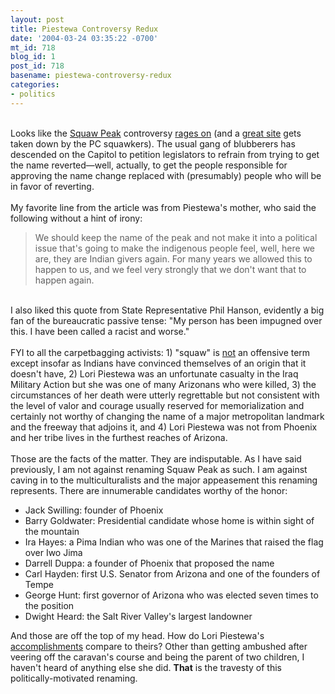 ```yaml
---
layout: post
title: Piestewa Controversy Redux
date: '2004-03-24 03:35:22 -0700'
mt_id: 718
blog_id: 1
post_id: 718
basename: piestewa-controversy-redux
categories:
- politics
---
```

<br />Looks like the <a href="http://www.ajnpx.com/html/SquawPeakForever.html">Squaw Peak</a> controversy <a href="http://www.azcentral.com/news/articles/0324Piestewa24.html">rages on</a> (and a <a href="http://www.tomjonas.com/squawpeak/">great site</a> gets taken down by the PC squawkers). The usual gang of blubberers has descended on the Capitol to petition legislators to refrain from trying to get the name reverted&#x2014;well, actually, to get the people responsible for approving the name change replaced with (presumably) people who will be in favor of reverting.<br /><br />My favorite line from the article was from Piestewa's mother, who said the following without a hint of irony:<blockquote>We should keep the name of the peak and not make it into a political issue that's going to make the indigenous people feel, well, here we are, they are Indian givers again. For many years we allowed this to happen to us, and we feel very strongly that we don't want that to happen again.</blockquote><br />I also liked this quote from State Representative Phil Hanson, evidently a big fan of the bureaucratic passive tense: "My person has been impugned over this. I have been called a racist and worse."<br /><br />FYI to all the carpetbagging activists: 1) "squaw" is <a href="http://www.tomjonas.com/squawpeak/squawcontroversy.htm">not</a> an offensive term except insofar as Indians have convinced themselves of an origin that it doesn't have, 2) Lori Piestewa was an unfortunate casualty in the Iraq Military Action but she was one of many Arizonans who were killed, 3) the circumstances of her death were utterly regrettable but not consistent with the level of valor and courage usually reserved for memorialization and certainly not worthy of changing the name of a major metropolitan landmark and the freeway that adjoins it, and 4) Lori Piestewa was not from Phoenix and her tribe lives in the furthest reaches of Arizona.<br /><br />Those are the facts of the matter. They are indisputable. As I have said previously, I am not against renaming Squaw Peak as such. I am against caving in to the multiculturalists and the major appeasement this renaming represents. There are innumerable candidates worthy of the honor:<ul><li>Jack Swilling: founder of Phoenix</li><li>Barry Goldwater: Presidential candidate whose home is within sight of the mountain</li><li>Ira Hayes: a Pima Indian who was one of the Marines that raised the flag over Iwo Jima</li><li>Darrell Duppa: a founder of Phoenix that proposed the name</li><li>Carl Hayden: first U.S. Senator from Arizona and one of the founders of Tempe</li><li>George Hunt: first governor of Arizona who was elected seven times to the position</li><li>Dwight Heard: the Salt River Valley's largest landowner</li></ul>And those are off the top of my head. How do Lori Piestewa's <a href="http://www.beliefnet.com/story/137/story_13709_1.html">accomplishments</a> compare to theirs? Other than getting ambushed after veering off the caravan's course and being the parent of two children, I haven't heard of anything else she did. <strong>That</strong> is the travesty of this politically-motivated renaming.<br /><br /><br />
